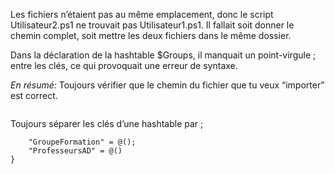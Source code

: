 
Les fichiers n’étaient pas au même emplacement, donc le script Utilisateur2.ps1 ne trouvait pas Utilisateur1.ps1. Il fallait soit donner le chemin complet, soit mettre les deux fichiers dans le même dossier.

Dans la déclaration de la hashtable $Groups, il manquait un point-virgule ; entre les clés, ce qui provoquait une erreur de syntaxe.

*En résumé:*
Toujours vérifier que le chemin du fichier que tu veux “importer” est correct.
``` .\Utilisateur2.ps1
```

Toujours séparer les clés d’une hashtable par ; 
``` $Groups = @{
    "GroupeFormation" = @();
    "ProfesseursAD" = @()
}
```
